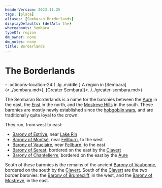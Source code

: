 ```yaml
---
headerVersion: 2023.11.25
tags: [place]
aliases: [Sembaran Borderlands]
displayDefaults: {defArt: the}
whereabouts: Sembara
typeOf: region
dm_owner: none
dm_notes: none
title: Borderlands
---
```

# The Borderlands
<div class="grid cards ext-narrow-margin ext-one-column" markdown>
-    :octicons-location-24:{ .lg .middle } A region in [Sembara](<../sembara.md>), [Greater Sembara](<../../greater-sembara.md>)  
</div>


The Sembaran Borderlands is a name for the baronies between the [Aure](<../../rivers/wistel-enst-watershed/aure.md>) in the east, the [Enst](<../../rivers/wistel-enst-watershed/enst.md>) in the north, and the [Mostreve Hills](<../../mostreve-hills.md>) in the south. These baronies are mostly newly established since the [hobgoblin wars](<../../../../history/third-hobgoblin-war-sembara.md>), and are traditionally quite loyal to the crown. 

They run, from west to east: 
* [Barony of Estrive](<./barony-of-estrive.md>), near [Lake Rin](<../barony-of-aveil/lake-rin.md>)
* [Barony of Montsé](<./barony-of-montse.md>), near [Fellburn](<../heartlands/fellburn.md>), to the west
* [Barony of Vauclaire](<./barony-of-vauclaire.md>), near [Fellburn](<../heartlands/fellburn.md>), to the east
* [Barony of Serest](<./barony-of-serest.md>),  bordered on the east by the [Clavert](<../../rivers/wistel-enst-watershed/clavert.md>)
* [Barony of Chantelierre](<./barony-of-chantelierre.md>), bordered on the east by the [Aure](<../../rivers/wistel-enst-watershed/aure.md>)

South of these baronies is the remains of the ancient [Barony of Vaubonne](<./barony-of-vaubonne.md>), bordered on the south by the [Clavert](<../../rivers/wistel-enst-watershed/clavert.md>).  South of the [Clavert](<../../rivers/wistel-enst-watershed/clavert.md>) are the two border baronies: the [Barony of Brumecliff](<./barony-of-brumecliff.md>), in the west, and the [Barony of Mostrevé](<./barony-of-mostreve.md>), in the east.
